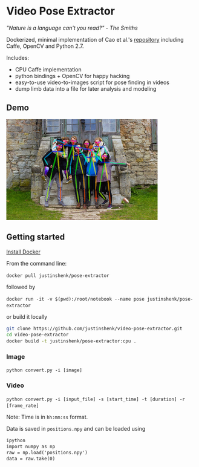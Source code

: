 # Video Pose Extractor #
*"Nature is a language can't you read?" - The Smiths*

Dockerized, minimal implementation of Cao et al.'s [repository](https://github.com/ZheC/Realtime_Multi-Person_Pose_Estimation) including Caffe, OpenCV and Python 2.7.

Includes:
- CPU Caffe implementation
- python bindings + OpenCV for happy hacking
- easy-to-use video-to-images script for pose finding in videos
- dump limb data into a file for later analysis and modeling

## Demo

![demo_0.png](demo_0.png)

## Getting started

[Install Docker](https://www.docker.com/community-edition#/download)

From the command line:

`docker pull justinshenk/pose-extractor`

followed by 

`docker run -it -v $(pwd):/root/notebook --name pose justinshenk/pose-extractor`

or build it locally

```bash
git clone https://github.com/justinshenk/video-pose-extractor.git
cd video-pose-extractor
docker build -t justinshenk/pose-extractor:cpu .
```

### Image ###

`python convert.py -i [image]`

### Video ###

`python convert.py -i [input_file] -s [start_time] -t [duration] -r [frame_rate]`

Note: Time is in `hh:mm:ss` format.

Data is saved in `positions.npy` and can be loaded using

```
ipython
import numpy as np
raw = np.load('positions.npy')
data = raw.take(0)
```
